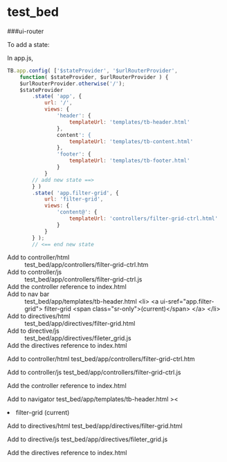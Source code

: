 # test_bed

###ui-router

To add a state:

In app.js,

```javascript
TB.app.config( ['$stateProvider', '$urlRouterProvider',
    function( $stateProvider, $urlRouterProvider ) {
    $urlRouterProvider.otherwise('/');
    $stateProvider
        .state( 'app', {
            url: '/',
            views: {
                'header': { 
                    templateUrl: 'templates/tb-header.html'
                },
                content': { 
                    templateUrl: 'templates/tb-content.html'
                },
                'footer': { 
                    templateUrl: 'templates/tb-footer.html'
                }
            }
        // add new state ==>
        } )
        .state( 'app.filter-grid', {
            url: 'filter-grid',
            views: {
                'content@': {
                    templateUrl: 'controllers/filter-grid-ctrl.html'
                }
            }
        } );
        // <== end new state
```
<dl>
    <dt>Add to controller/html</dt>
    <dd>test_bed/app/controllers/filter-grid-ctrl.htm<dd>
    <dt>Add to controller/js</dt>
    <dd>test_bed/app/controllers/filter-grid-ctrl.js</dd>
    <dt>Add the controller reference to index.html</dt> 
    <dd><script src="controllers/filter-grid-ctrl.js"></script></dd>
    <dt>Add to nav bar</dt>
    <dd>test_bed/app/templates/tb-header.html
        &lt;li&gt;
            &lt;a ui-sref="app.filter-grid"&gt;
                filter-grid &lt;span class="sr-only"&gt;(current)&lt;/span&gt;
            &lt;/a&gt;
        &lt;/li&gt;
    </dd>
    <dt>Add to directives/html</dt>
    <dd>test_bed/app/directives/filter-grid.html</dd>
    <dt>Add to directive/js</dt>
    <dd>test_bed/app/directives/fileter_grid.js</dd>
    <dt>Add the directives reference to index.html</dt>
    <dd><script src="directives/filter-grid.js"></script></dd>
</dl>
Add to controller/html
    test_bed/app/controllers/filter-grid-ctrl.htm

Add to controller/js
    test_bed/app/controllers/filter-grid-ctrl.js

Add the controller reference to index.html 
    <script src="controllers/filter-grid-ctrl.js"></script>

Add to navigator
    test_bed/app/templates/tb-header.html
        ><
            <li>
                <a ui-sref="app.filter-grid">
                    filter-grid <span class="sr-only">(current)</span>
                </a>
            </li>

Add to directives/html
    test_bed/app/directives/filter-grid.html

Add to directive/js
    test_bed/app/directives/fileter_grid.js

Add the directives reference to index.html
    <script src="directives/filter-grid.js"></script>
